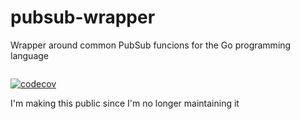 # pubsub-wrapper
Wrapper around common PubSub funcions for the Go programming language

[![<CircleCI>](https://circleci.com/gh/johan-lejdung/psw.svg?style=svg)](undefined)
  
[![codecov](https://codecov.io/gh/johan-lejdung/psw/branch/master/graph/badge.svg?token=xU9y7wz0Uo)](undefined)

I'm making this public since I'm no longer maintaining it
